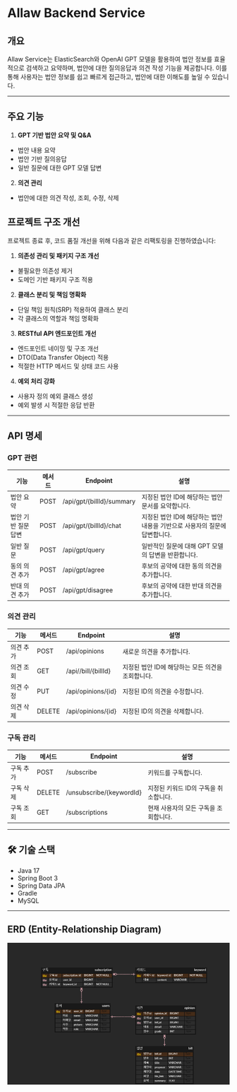 # Allaw Backend Service

## 개요

Allaw Service는 ElasticSearch와 OpenAI GPT 모델을 활용하여 법안 정보를 효율적으로 검색하고 요약하며, 법안에 대한 질의응답과 의견 작성 기능을 제공합니다. 이를 통해 사용자는 법안 정보를 쉽고 빠르게 접근하고, 법안에 대한 이해도를 높일 수 있습니다.


---
## 주요 기능

1. **GPT 기반 법안 요약 및 Q&A**
  - 법안 내용 요약
  - 법안 기반 질의응답
  - 일반 질문에 대한 GPT 모델 답변
2. **의견 관리**
  - 법안에 대한 의견 작성, 조회, 수정, 삭제

## 프로젝트 구조 개선
프로젝트 종료 후, 코드 품질 개선을 위해 다음과 같은 리팩토링을 진행하였습니다:
1. **의존성 관리 및 패키지 구조 개선**
  - 불필요한 의존성 제거
  - 도메인 기반 패키지 구조 적용
2. **클래스 분리 및 책임 명확화**
  - 단일 책임 원칙(SRP) 적용하여 클래스 분리
  - 각 클래스의 역할과 책임 명확화
3. **RESTful API 엔드포인트 개선**
  - 엔드포인트 네이밍 및 구조 개선
  - DTO(Data Transfer Object) 적용
  - 적절한 HTTP 메서드 및 상태 코드 사용
4. **예외 처리 강화**
  - 사용자 정의 예외 클래스 생성
  - 예외 발생 시 적절한 응답 반환

---
## API 명세

### GPT 관련

| 기능                  | 메서드 | Endpoint                  | 설명                                               |
|-----------------------|--------|---------------------------|----------------------------------------------------|
| 법안 요약             | POST   | /api/gpt/{billId}/summary | 지정된 법안 ID에 해당하는 법안 문서를 요약합니다. |
| 법안 기반 질문 답변   | POST   | /api/gpt/{billId}/chat    | 지정된 법안 ID에 해당하는 법안 내용을 기반으로 사용자의 질문에 답변합니다. |
| 일반 질문             | POST   | /api/gpt/query            | 일반적인 질문에 대해 GPT 모델의 답변을 반환합니다. |
| 동의 의견 추가        | POST   | /api/gpt/agree            | 후보의 공약에 대한 동의 의견을 추가합니다. |
| 반대 의견 추가        | POST   | /api/gpt/disagree         | 후보의 공약에 대한 반대 의견을 추가합니다. |

### 의견 관리

| 기능        | 메서드 | Endpoint            | 설명                           |
|-------------|--------|---------------------|--------------------------------|
| 의견 추가   | POST   | /api/opinions       | 새로운 의견을 추가합니다.      |
| 의견 조회   | GET    | /api//bill/{billId}       | 지정된 법안 ID에 해당하는 모든 의견을 조회합니다.        |
| 의견 수정   | PUT    | /api/opinions/{id}  | 지정된 ID의 의견을 수정합니다. |
| 의견 삭제   | DELETE | /api/opinions/{id}  | 지정된 ID의 의견을 삭제합니다. |

### 구독 관리

| 기능        | 메서드 | Endpoint               | 설명                                |
|-------------|--------|------------------------|-------------------------------------|
| 구독 추가   | POST   | /subscribe             | 키워드를 구독합니다.                |
| 구독 삭제   | DELETE | /unsubscribe/{keywordId}| 지정된 키워드 ID의 구독을 취소합니다. |
| 구독 조회   | GET    | /subscriptions         | 현재 사용자의 모든 구독을 조회합니다. |

---
## 🛠️ 기술 스택
- Java 17
- Spring Boot 3
- Spring Data JPA
- Gradle
- MySQL

---
## ERD (Entity-Relationship Diagram)
![alt text](allaw-erd.png)
